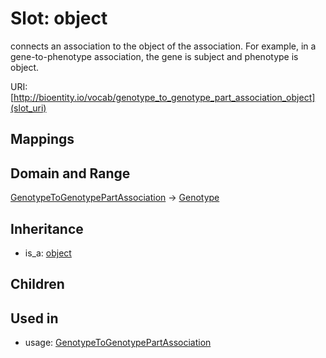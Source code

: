 # Slot: object


connects an association to the object of the association. For example, in a gene-to-phenotype association, the gene is subject and phenotype is object.

URI: [http://bioentity.io/vocab/genotype_to_genotype_part_association_object](slot_uri)
## Mappings

## Domain and Range

[GenotypeToGenotypePartAssociation](GenotypeToGenotypePartAssociation.md) -> [Genotype](Genotype.md)
## Inheritance

 *  is_a: [object](object.md)
## Children

## Used in

 *  usage: [GenotypeToGenotypePartAssociation](GenotypeToGenotypePartAssociation.md)
